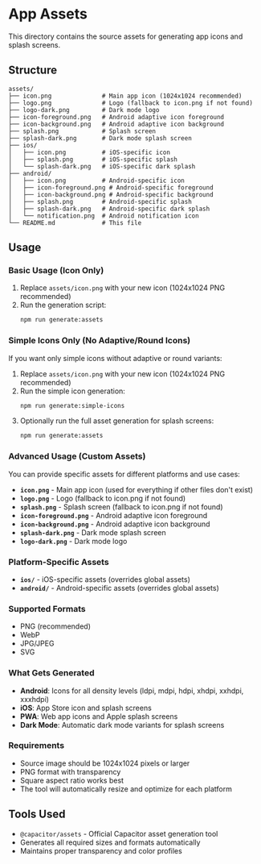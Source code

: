 # App Assets

This directory contains the source assets for generating app icons and splash screens.

## Structure

```
assets/
├── icon.png              # Main app icon (1024x1024 recommended)
├── logo.png              # Logo (fallback to icon.png if not found)
├── logo-dark.png         # Dark mode logo
├── icon-foreground.png   # Android adaptive icon foreground
├── icon-background.png   # Android adaptive icon background
├── splash.png            # Splash screen
├── splash-dark.png       # Dark mode splash screen
├── ios/
│   ├── icon.png          # iOS-specific icon
│   ├── splash.png        # iOS-specific splash
│   └── splash-dark.png   # iOS-specific dark splash
├── android/
│   ├── icon.png          # Android-specific icon
│   ├── icon-foreground.png # Android-specific foreground
│   ├── icon-background.png # Android-specific background
│   ├── splash.png        # Android-specific splash
│   ├── splash-dark.png   # Android-specific dark splash
│   └── notification.png  # Android notification icon
└── README.md             # This file
```

## Usage

### Basic Usage (Icon Only)

1. Replace `assets/icon.png` with your new icon (1024x1024 PNG recommended)
2. Run the generation script:
   ```bash
   npm run generate:assets
   ```

### Simple Icons Only (No Adaptive/Round Icons)

If you want only simple icons without adaptive or round variants:

1. Replace `assets/icon.png` with your new icon (1024x1024 PNG recommended)
2. Run the simple icon generation:
   ```bash
   npm run generate:simple-icons
   ```
3. Optionally run the full asset generation for splash screens:
   ```bash
   npm run generate:assets
   ```

### Advanced Usage (Custom Assets)

You can provide specific assets for different platforms and use cases:

- **`icon.png`** - Main app icon (used for everything if other files don't exist)
- **`logo.png`** - Logo (fallback to icon.png if not found)
- **`splash.png`** - Splash screen (fallback to icon.png if not found)
- **`icon-foreground.png`** - Android adaptive icon foreground
- **`icon-background.png`** - Android adaptive icon background
- **`splash-dark.png`** - Dark mode splash screen
- **`logo-dark.png`** - Dark mode logo

### Platform-Specific Assets

- **`ios/`** - iOS-specific assets (overrides global assets)
- **`android/`** - Android-specific assets (overrides global assets)

### Supported Formats

- PNG (recommended)
- WebP
- JPG/JPEG
- SVG

### What Gets Generated

- **Android**: Icons for all density levels (ldpi, mdpi, hdpi, xhdpi, xxhdpi, xxxhdpi)
- **iOS**: App Store icon and splash screens
- **PWA**: Web app icons and Apple splash screens
- **Dark Mode**: Automatic dark mode variants for splash screens

### Requirements

- Source image should be 1024x1024 pixels or larger
- PNG format with transparency
- Square aspect ratio works best
- The tool will automatically resize and optimize for each platform

## Tools Used

- `@capacitor/assets` - Official Capacitor asset generation tool
- Generates all required sizes and formats automatically
- Maintains proper transparency and color profiles
